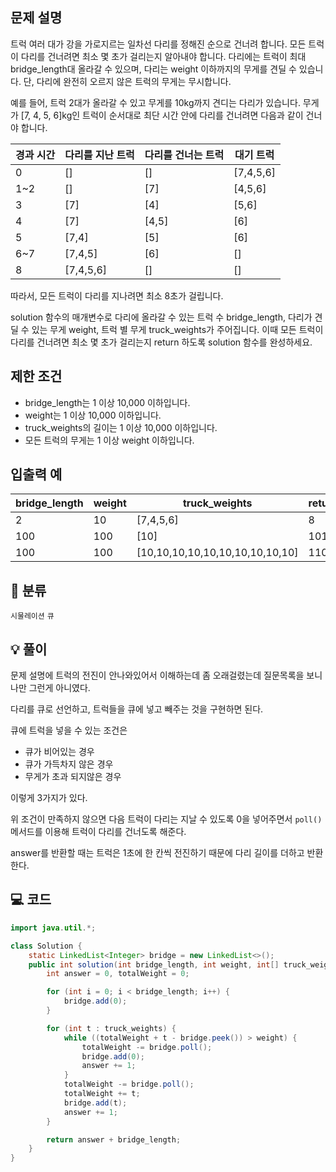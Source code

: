 ## 문제 설명

트럭 여러 대가 강을 가로지르는 일차선 다리를 정해진 순으로 건너려 합니다. 모든 트럭이 다리를 건너려면 최소 몇 초가 걸리는지 알아내야 합니다. 다리에는 트럭이 최대 bridge_length대 올라갈 수 있으며, 다리는 weight 이하까지의 무게를 견딜 수 있습니다. 단, 다리에 완전히 오르지 않은 트럭의 무게는 무시합니다.

예를 들어, 트럭 2대가 올라갈 수 있고 무게를 10kg까지 견디는 다리가 있습니다. 무게가 [7, 4, 5, 6]kg인 트럭이 순서대로 최단 시간 안에 다리를 건너려면 다음과 같이 건너야 합니다.

경과 시간|	다리를 지난 트럭|	다리를 건너는 트럭|	대기 트럭
--|--|--|--
0|	[]|	[]|	[7,4,5,6]
1~2|	[]|	[7]|	[4,5,6]
3|	[7]|	[4]|	[5,6]
4|	[7]|	[4,5]|	[6]
5|	[7,4]|	[5]|	[6]
6~7|	[7,4,5]|	[6]| []
8|	[7,4,5,6]|	[]|	[]

따라서, 모든 트럭이 다리를 지나려면 최소 8초가 걸립니다.

solution 함수의 매개변수로 다리에 올라갈 수 있는 트럭 수 bridge_length, 다리가 견딜 수 있는 무게 weight, 트럭 별 무게 truck_weights가 주어집니다. 이때 모든 트럭이 다리를 건너려면 최소 몇 초가 걸리는지 return 하도록 solution 함수를 완성하세요.

## 제한 조건
- bridge_length는 1 이상 10,000 이하입니다.
- weight는 1 이상 10,000 이하입니다.
- truck_weights의 길이는 1 이상 10,000 이하입니다.
- 모든 트럭의 무게는 1 이상 weight 이하입니다.

## 입출력 예
bridge_length|	weight|	truck_weights|	return
--|--|--|--
2|	10|	[7,4,5,6]|	8
100|	100	|[10]|	101
100|	100|	[10,10,10,10,10,10,10,10,10,10]|	110

## 📂 분류
`시물레이션` `큐`

## 💡 풀이
문제 설명에 트럭의 전진이 안나와있어서 이해하는데 좀 오래걸렸는데 질문목록을 보니 나만 그런게 아니였다.

다리를 큐로 선언하고, 트럭들을 큐에 넣고 빼주는 것을 구현하면 된다.

큐에 트럭을 넣을 수 있는 조건은 
- 큐가 비어있는 경우
- 큐가 가득차지 않은 경우
- 무게가 초과 되지않은 경우
  
이렇게 3가지가 있다.

위 조건이 만족하지 않으면 다음 트럭이 다리는 지날 수 있도록 0을 넣어주면서 `poll()` 메서드를 이용해 트럭이 다리를 건너도록 해준다.

answer를 반환할 때는 트럭은 1초에 한 칸씩 전진하기 때문에 다리 길이를 더하고 반환한다.

## 💻 코드
```java
import java.util.*;

class Solution {
    static LinkedList<Integer> bridge = new LinkedList<>();
    public int solution(int bridge_length, int weight, int[] truck_weights) {
        int answer = 0, totalWeight = 0;

        for (int i = 0; i < bridge_length; i++) {
            bridge.add(0);
        }

        for (int t : truck_weights) {
            while ((totalWeight + t - bridge.peek()) > weight) {
                totalWeight -= bridge.poll();
                bridge.add(0);
                answer += 1;
            }
            totalWeight -= bridge.poll();
            totalWeight += t;
            bridge.add(t);
            answer += 1;
        }

        return answer + bridge_length;
    }
}
```